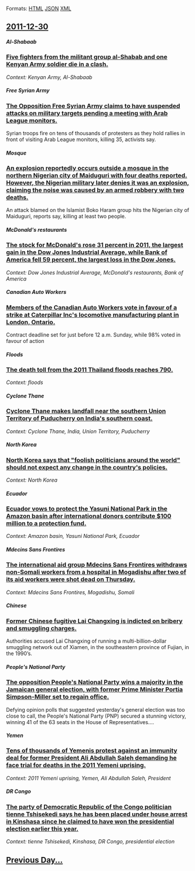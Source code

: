 
Formats: [HTML](2011/12/30/index.html)  [JSON](2011/12/30/index.json)  [XML](2011/12/30/index.xml)  

## [2011-12-30](/news/2011/12/30/index.md)

##### Al-Shabaab
### [Five fighters from the militant group al-Shabab and one Kenyan Army soldier die in a clash. ](/news/2011/12/30/five-fighters-from-the-militant-group-al-shabab-and-one-kenyan-army-soldier-die-in-a-clash.md)
_Context: Kenyan Army, Al-Shabaab_

##### Free Syrian Army
### [The Opposition Free Syrian Army claims to have suspended attacks on military targets pending a meeting with Arab League monitors. ](/news/2011/12/30/the-opposition-free-syrian-army-claims-to-have-suspended-attacks-on-military-targets-pending-a-meeting-with-arab-league-monitors.md)
Syrian troops fire on tens of thousands of protesters as they hold rallies in front of visiting Arab League monitors, killing 35, activists say.

##### Mosque
### [An explosion reportedly occurs outside a mosque in the northern Nigerian city of Maiduguri with four deaths reported. However, the Nigerian military later denies it was an explosion, claiming the noise was caused by an armed robbery with two deaths. ](/news/2011/12/30/an-explosion-reportedly-occurs-outside-a-mosque-in-the-northern-nigerian-city-of-maiduguri-with-four-deaths-reported-however-the-nigerian.md)
An attack blamed on the Islamist Boko Haram group hits the Nigerian city of Maiduguri, reports say, killing at least two people.

##### McDonald's restaurants
### [The stock for McDonald's rose 31 percent in 2011, the largest gain in the Dow Jones Industrial Average, while Bank of America fell 59 percent, the largest loss in the Dow Jones. ](/news/2011/12/30/the-stock-for-mcdonald-s-rose-31-percent-in-2011-the-largest-gain-in-the-dow-jones-industrial-average-while-bank-of-america-fell-59-percen.md)
_Context: Dow Jones Industrial Average, McDonald's restaurants, Bank of America_

##### Canadian Auto Workers
### [Members of the Canadian Auto Workers vote in favour of a strike at Caterpillar Inc's locomotive manufacturing plant in London, Ontario. ](/news/2011/12/30/members-of-the-canadian-auto-workers-vote-in-favour-of-a-strike-at-caterpillar-inc-s-locomotive-manufacturing-plant-in-london-ontario.md)
Contract deadline set for just before 12 a.m. Sunday, while 98% voted in favour of action

##### Floods
### [The death toll from the 2011 Thailand floods reaches 790. ](/news/2011/12/30/the-death-toll-from-the-2011-thailand-floods-reaches-790.md)
_Context: floods_

##### Cyclone Thane
### [Cyclone Thane makes landfall near the southern Union Territory of Puducherry on India's southern coast. ](/news/2011/12/30/cyclone-thane-makes-landfall-near-the-southern-union-territory-of-puducherry-on-india-s-southern-coast.md)
_Context: Cyclone Thane, India, Union Territory, Puducherry_

##### North Korea
### [North Korea says that "foolish politicians around the world" should not expect any change in the country's policies. ](/news/2011/12/30/north-korea-says-that-foolish-politicians-around-the-world-should-not-expect-any-change-in-the-country-s-policies.md)
_Context: North Korea_

##### Ecuador
### [Ecuador vows to protect the Yasuni National Park in the Amazon basin after international donors contribute $100 million to a protection fund. ](/news/2011/12/30/ecuador-vows-to-protect-the-yasuni-national-park-in-the-amazon-basin-after-international-donors-contribute-100-million-to-a-protection-fund.md)
_Context: Amazon basin, Yasuni National Park, Ecuador_

##### Mdecins Sans Frontires
### [The international aid group Mdecins Sans Frontires withdraws non-Somali workers from a hospital in Mogadishu after two of its aid workers were shot dead on Thursday. ](/news/2011/12/30/the-international-aid-group-medecins-sans-frontieres-withdraws-non-somali-workers-from-a-hospital-in-mogadishu-after-two-of-its-aid-workers.md)
_Context: Mdecins Sans Frontires, Mogadishu, Somali_

##### Chinese
### [Former Chinese fugitive Lai Changxing is indicted on bribery and smuggling charges. ](/news/2011/12/30/former-chinese-fugitive-lai-changxing-is-indicted-on-bribery-and-smuggling-charges.md)
Authorities accused Lai Changxing of running a multi-billion-dollar smuggling network out of Xiamen, in the southeastern province of Fujian, in the 1990’s.

##### People's National Party
### [The opposition People's National Party wins a majority in the Jamaican general election, with former Prime Minister Portia Simpson-Miller set to regain office. ](/news/2011/12/30/the-opposition-people-s-national-party-wins-a-majority-in-the-jamaican-general-election-with-former-prime-minister-portia-simpson-miller-se.md)
Defying opinion polls that suggested yesterday&#039;s general election was too close to call, the People&#039;s National Party (PNP) secured a stunning victory, winning 41 of the 63 seats in the House of Representatives....

##### Yemen
### [Tens of thousands of Yemenis protest against an immunity deal for former President Ali Abdullah Saleh demanding he face trial for deaths in the 2011 Yemeni uprising. ](/news/2011/12/30/tens-of-thousands-of-yemenis-protest-against-an-immunity-deal-for-former-president-ali-abdullah-saleh-demanding-he-face-trial-for-deaths-in.md)
_Context: 2011 Yemeni uprising, Yemen, Ali Abdullah Saleh, President_

##### DR Congo
### [The party of Democratic Republic of the Congo politician tienne Tshisekedi says he has been placed under house arrest in Kinshasa since he claimed to have won the presidential election earlier this year. ](/news/2011/12/30/the-party-of-democratic-republic-of-the-congo-politician-etienne-tshisekedi-says-he-has-been-placed-under-house-arrest-in-kinshasa-since-he.md)
_Context: tienne Tshisekedi, Kinshasa, DR Congo, presidential election_

## [Previous Day...](/news/2011/12/29/index.md)

